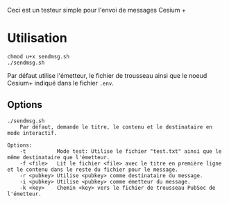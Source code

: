 Ceci est un testeur simple pour l'envoi de messages Cesium +

# Utilisation

```
chmod u+x sendmsg.sh
./sendmsg.sh
```
Par défaut utilise l'émetteur, le fichier de trousseau ainsi que le noeud Cesium+ indiqué dans le fichier `.env`.

## Options
```
./sendmsg.sh
    Par défaut, demande le titre, le contenu et le destinataire en mode interactif.

Options:
    -t			Mode test: Utilise le fichier "test.txt" ainsi que le même destinataire que l'émetteur.
    -f <file>	Lit le fichier <file> avec le titre en première ligne et le contenu dans le reste du fichier pour le message.
    -r <pubkey>	Utilise <pubkey> comme destinataire du message.
    -i <pubkey>	Utilise <pubkey> comme émetteur du message.
    -k <key>	Chemin <key> vers le fichier de trousseau PubSec de l'émetteur.
```

